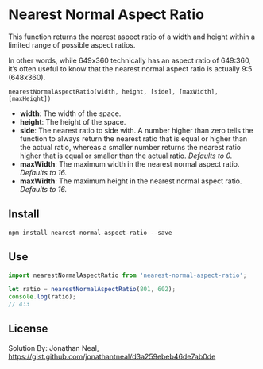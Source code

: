 # Nearest Normal Aspect Ratio

This function returns the nearest aspect ratio of a width and height within a limited range of possible aspect ratios.

In other words, while 649x360 technically has an aspect ratio of 649:360, it’s often useful to know that the nearest normal aspect ratio is actually 9:5 (648x360).

```
nearestNormalAspectRatio(width, height, [side], [maxWidth], [maxHeight])
```

- **width**: The width of the space.
- **height**: The height of the space.
- **side**: The nearest ratio to side with. A number higher than zero tells the function to always return the nearest ratio that is equal or higher than the actual ratio, whereas a smaller number returns the nearest ratio higher that is equal or smaller than the actual ratio. *Defaults to 0.*
- **maxWidth**: The maximum width in the nearest normal aspect ratio. *Defaults to 16.*
- **maxWidth**: The maximum height in the nearest normal aspect ratio. *Defaults to 16.*
## Install
```
npm install nearest-normal-aspect-ratio --save
```
## Use
```js
import nearestNormalAspectRatio from 'nearest-normal-aspect-ratio';

let ratio = nearestNormalAspectRatio(801, 602);
console.log(ratio);
// 4:3
```
## License

Solution By: Jonathan Neal, https://gist.github.com/jonathantneal/d3a259ebeb46de7ab0de